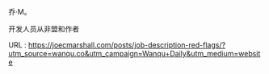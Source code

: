 乔·M。 
  
 开发人员从非盟和作者 
   
  URL : https://joecmarshall.com/posts/job-description-red-flags/?utm_source=wanqu.co&utm_campaign=Wanqu+Daily&utm_medium=website
